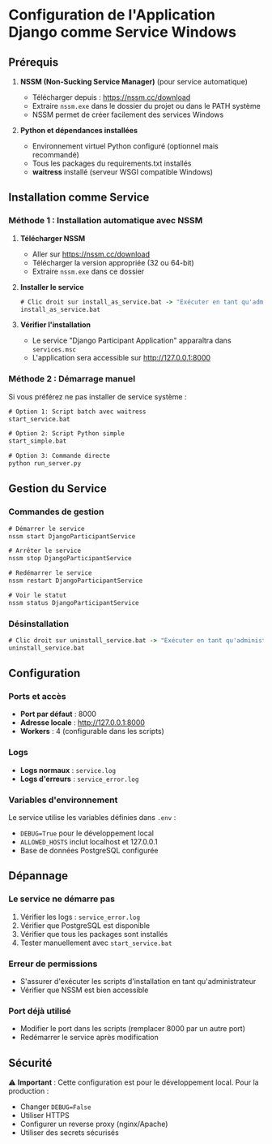 # Configuration de l'Application Django comme Service Windows

## Prérequis

1. **NSSM (Non-Sucking Service Manager)** (pour service automatique)
   - Télécharger depuis : https://nssm.cc/download
   - Extraire `nssm.exe` dans le dossier du projet ou dans le PATH système
   - NSSM permet de créer facilement des services Windows

2. **Python et dépendances installées**
   - Environnement virtuel Python configuré (optionnel mais recommandé)
   - Tous les packages du requirements.txt installés
   - **waitress** installé (serveur WSGI compatible Windows)

## Installation comme Service

### Méthode 1 : Installation automatique avec NSSM

1. **Télécharger NSSM**
   - Aller sur https://nssm.cc/download
   - Télécharger la version appropriée (32 ou 64-bit)
   - Extraire `nssm.exe` dans ce dossier

2. **Installer le service**
   ```cmd
   # Clic droit sur install_as_service.bat -> "Exécuter en tant qu'administrateur"
   install_as_service.bat
   ```

3. **Vérifier l'installation**
   - Le service "Django Participant Application" apparaîtra dans `services.msc`
   - L'application sera accessible sur http://127.0.0.1:8000

### Méthode 2 : Démarrage manuel

Si vous préférez ne pas installer de service système :

```cmd
# Option 1: Script batch avec waitress
start_service.bat

# Option 2: Script Python simple
start_simple.bat

# Option 3: Commande directe
python run_server.py
```

## Gestion du Service

### Commandes de gestion
```cmd
# Démarrer le service
nssm start DjangoParticipantService

# Arrêter le service
nssm stop DjangoParticipantService

# Redémarrer le service
nssm restart DjangoParticipantService

# Voir le statut
nssm status DjangoParticipantService
```

### Désinstallation
```cmd
# Clic droit sur uninstall_service.bat -> "Exécuter en tant qu'administrateur"
uninstall_service.bat
```

## Configuration

### Ports et accès
- **Port par défaut** : 8000
- **Adresse locale** : http://127.0.0.1:8000
- **Workers** : 4 (configurable dans les scripts)

### Logs
- **Logs normaux** : `service.log`
- **Logs d'erreurs** : `service_error.log`

### Variables d'environnement
Le service utilise les variables définies dans `.env` :
- `DEBUG=True` pour le développement local
- `ALLOWED_HOSTS` inclut localhost et 127.0.0.1
- Base de données PostgreSQL configurée

## Dépannage

### Le service ne démarre pas
1. Vérifier les logs : `service_error.log`
2. Vérifier que PostgreSQL est disponible
3. Vérifier que tous les packages sont installés
4. Tester manuellement avec `start_service.bat`

### Erreur de permissions
- S'assurer d'exécuter les scripts d'installation en tant qu'administrateur
- Vérifier que NSSM est bien accessible

### Port déjà utilisé
- Modifier le port dans les scripts (remplacer 8000 par un autre port)
- Redémarrer le service après modification

## Sécurité

⚠️ **Important** : Cette configuration est pour le développement local.
Pour la production :
- Changer `DEBUG=False`
- Utiliser HTTPS
- Configurer un reverse proxy (nginx/Apache)
- Utiliser des secrets sécurisés